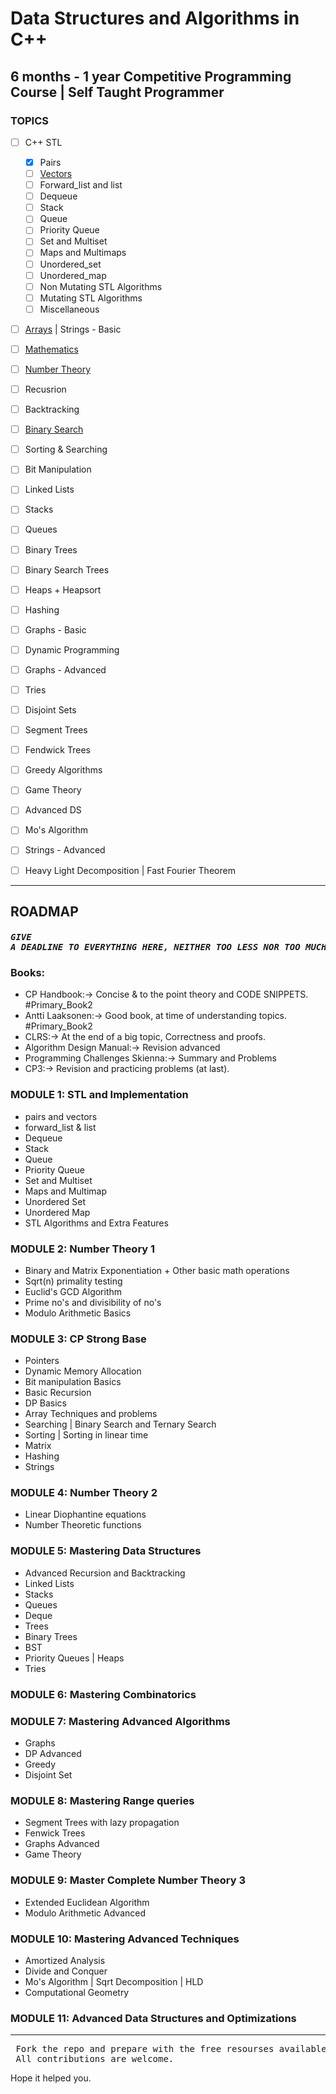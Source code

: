 # Data Structures and Algorithms in C++

## 6 months - 1 year Competitive Programming Course | Self Taught Programmer

### TOPICS
* [ ] C++ STL
  * [x] Pairs
  * [ ] [Vectors](https://github.com/anuanu0-0/data-structures-and-algorithms/blob/master/STL/Vector/Readme.md)
  * [ ] Forward_list and list
  * [ ] Dequeue
  * [ ] Stack
  * [ ] Queue 
  * [ ] Priority Queue
  * [ ] Set and Multiset
  * [ ] Maps and Multimaps
  * [ ] Unordered_set
  * [ ] Unordered_map
  * [ ] Non Mutating STL Algorithms
  * [ ] Mutating STL Algorithms
  * [ ] Miscellaneous
* [ ] [Arrays](https://github.com/anuanu0-0/data-structures-and-algorithms/blob/master/Data-Structures/Arrays/Readme.md) | Strings - Basic 
* [ ] [Mathematics](https://github.com/anuanu0-0/data-structures-and-algorithms/tree/master/Mathematics)
* [ ] [Number Theory](https://github.com/anuanu0-0/data-structures-and-algorithms/tree/master/Mathematics)
* [ ] Recusrion 
* [ ] Backtracking
* [ ] [Binary Search](https://github.com/anuanu0-0/data-structures-and-algorithms/blob/master/Algorithms/Binary-Search/Readme.md)
* [ ] Sorting & Searching  
* [ ] Bit Manipulation
* [ ] Linked Lists
* [ ] Stacks
* [ ] Queues
* [ ] Binary Trees
* [ ] Binary Search Trees
* [ ] Heaps + Heapsort
* [ ] Hashing
* [ ] Graphs - Basic
* [ ] Dynamic Programming
* [ ] Graphs - Advanced
* [ ] Tries
* [ ] Disjoint Sets
* [ ] Segment Trees
* [ ] Fendwick Trees
* [ ] Greedy Algorithms
* [ ] Game Theory
* [ ] Advanced DS
* [ ] Mo's Algorithm
* [ ] Strings - Advanced
* [ ] Heavy Light Decomposition | Fast Fourier Theorem 

  
***

## ROADMAP
##### <pre>GIVE A DEADLINE TO EVERYTHING HERE, NEITHER TOO LESS NOR TOO MUCH.</pre>

### Books: 
- CP Handbook:-> Concise & to the point theory and CODE SNIPPETS. #Primary_Book2
- Antti Laaksonen:->  Good book, at time of understanding topics.    #Primary_Book2
- CLRS:-> At the end of a big topic, Correctness and proofs.
- Algorithm Design Manual:->  Revision advanced
- Programming Challenges Skienna:->  Summary and Problems
- CP3:->  Revision and practicing problems (at last).


### MODULE 1:  STL and Implementation

- pairs and vectors
- forward_list & list
- Dequeue
- Stack
- Queue
- Priority Queue
- Set and Multiset
- Maps and  Multimap
- Unordered Set
- Unordered Map
- STL Algorithms and Extra Features

### MODULE 2:  Number Theory 1

- Binary and Matrix Exponentiation + Other basic math operations
- Sqrt(n) primality testing
- Euclid's GCD Algorithm
- Prime no's and divisibility of no's
- Modulo Arithmetic Basics

### MODULE 3: CP Strong Base 

- Pointers
- Dynamic Memory Allocation
- Bit manipulation Basics
- Basic Recursion
- DP Basics
- Array Techniques and problems
- Searching | Binary Search and Ternary Search
- Sorting | Sorting in linear time
- Matrix
- Hashing
- Strings

### MODULE 4: Number Theory 2

- Linear Diophantine equations
- Number Theoretic functions

### MODULE 5:  Mastering Data Structures

- Advanced  Recursion and Backtracking
- Linked Lists
- Stacks
- Queues
- Deque
- Trees
- Binary Trees
- BST
- Priority Queues | Heaps
- Tries

### MODULE 6:  Mastering Combinatorics

### MODULE 7:  Mastering Advanced Algorithms
- Graphs
- DP Advanced
- Greedy
- Disjoint Set

### MODULE 8: Mastering Range queries
- Segment Trees with lazy propagation
- Fenwick Trees
- Graphs Advanced
- Game Theory

### MODULE 9: Master Complete Number Theory 3
- Extended Euclidean Algorithm
- Modulo Arithmetic Advanced

### MODULE 10: Mastering Advanced Techniques

- Amortized Analysis
- Divide and Conquer
- Mo's Algorithm | Sqrt Decomposition | HLD
- Computational Geometry

### MODULE 11: Advanced Data Structures and Optimizations

***
<pre> Fork the repo and prepare with the free resourses available.
 All contributions are welcome.</pre> 
Hope it helped you.

  
